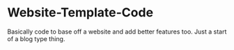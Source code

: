 # Website-Template-Code
Basically code to base off a website and add better features too. Just a start of a blog type thing.

